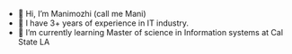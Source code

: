 - 👋 Hi, I’m Manimozhi (call me Mani)
- 👀 I have 3+ years of experience in IT industry.
- 🌱 I’m currently learning Master of science in Information systems at Cal State LA

<!---
Manineethi/Manineethi is a ✨ special ✨ repository because its `README.md` (this file) appears on your GitHub profile.
You can click the Preview link to take a look at your changes.
--->
